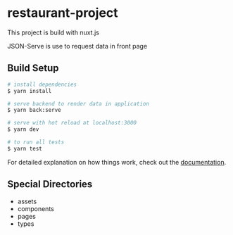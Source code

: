 # restaurant-project

This project is build with nuxt.js

JSON-Serve is use to request data in front page

## Build Setup

```bash
# install dependencies
$ yarn install

# serve backend to render data in application
$ yarn back:serve

# serve with hot reload at localhost:3000
$ yarn dev

# to run all tests
$ yarn test
```

For detailed explanation on how things work, check out the [documentation](https://nuxtjs.org).

## Special Directories

- assets 
- components
- pages
- types
